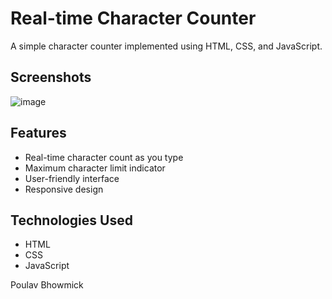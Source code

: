 # Real-time Character Counter

A simple character counter implemented using HTML, CSS, and JavaScript.

## Screenshots

![image](https://github.com/PoulavBhowmick03/Dev-Geeks/assets/133862694/d50d6ade-cf71-4ac1-83fb-a156f5fd00a4)

## Features

- Real-time character count as you type
- Maximum character limit indicator
- User-friendly interface
- Responsive design

## Technologies Used

- HTML
- CSS
- JavaScript

Poulav Bhowmick

